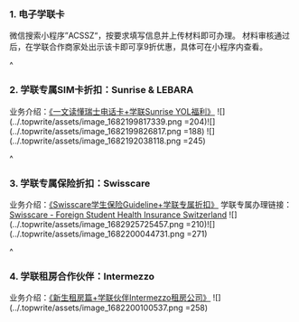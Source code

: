 ### **1. 电子学联卡**
微信搜索小程序”ACSSZ“，按要求填写信息并上传材料即可办理。
材料审核通过后，在学联合作商家处出示该卡即可享9折优惠，具体可在小程序内查看。

^

### **2. 学联专属SIM卡折扣：Sunrise & LEBARA**
业务介绍：[《一文读懂瑞士电话卡+学联Sunrise YOL福利》](https://forum.acssz.org/d/796-yi-wen-du-dong-rui-shi-dian-hua-qia-xue-lian-sunrise-yolfu-li)
![](../.topwrite/assets/image_1682199817339.png =204)![](../.topwrite/assets/image_1682199826817.png =188)
![](../.topwrite/assets/image_1682192038118.png =245)

^

### **3. 学联专属保险折扣：Swisscare**
业务介绍：[《Swisscare学生保险Guideline+学联专属折扣》](https://forum.acssz.org/d/51-swisscarebao-xian-guideline-da-yi-he-xue-lian-zhe-kou)
学联专属办理链接：[Swisscare - Foreign Student Health Insurance Switzerland](https://forms.swisscare.com/#/spss?group=3018)
![](../.topwrite/assets/image_1682925725457.png =210)![](../.topwrite/assets/image_1682200044731.png =271)

^

### **4. 学联租房合作伙伴：Intermezzo**
业务介绍：[《新生租房篇+学联伙伴Intermezzo租房公司》](https://forum.acssz.org/d/386)
![](../.topwrite/assets/image_1682200100537.png =258)


